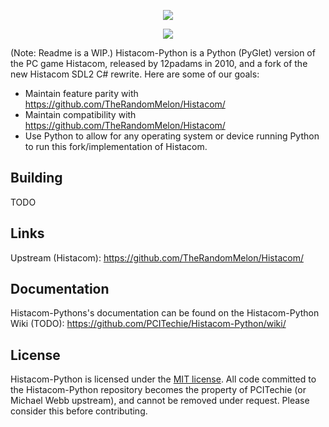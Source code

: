 <div align="center">
  <p>
      <img src="https://raw.githubusercontent.com/TheRandomMelon/Histacom2/master/Histacom2/Resources/TitleScreen/Histacom2_Logo.png" style="border: 0;">
  </p>
  <p>
    <a href="https://github.com/PCITechie/Histacom-Python/issues"><img src="https://img.shields.io/github/issues/TheRandomMelon/Histacom.svg" style="border: 0;"></a>
  </p>
</div>

(Note: Readme is a WIP.)
Histacom-Python is a Python (PyGlet) version of the PC game Histacom, released by 12padams in 2010, and a fork of the new Histacom SDL2 C# rewrite. Here are some of our goals:
* Maintain feature parity with https://github.com/TheRandomMelon/Histacom/
* Maintain compatibility with https://github.com/TheRandomMelon/Histacom/
* Use Python to allow for any operating system or device running Python to run this fork/implementation of Histacom.

## Building

TODO

## Links

Upstream (Histacom): https://github.com/TheRandomMelon/Histacom/
 
## Documentation
Histacom-Pythons's documentation can be found on the Histacom-Python Wiki (TODO): https://github.com/PCITechie/Histacom-Python/wiki/

## License
Histacom-Python is licensed under the [MIT license](https://github.com/PCITechie/Histacom-Python/blob/master/LICENSE). All code committed to the Histacom-Python repository becomes the property of PCITechie (or Michael Webb upstream), and cannot be removed under request. Please consider this before contributing.
